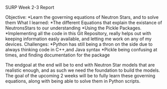 SURP Week 2-3 Report

Objective:
  *Learn the governing equations of Neutron Stars, and to solve them
What I learned:
  *The different Equations that explain the existance of NeutronsStars to our understanding
  *Using the Pickle Packages. 
  *Implementing all the code in this Git Repository, really helps out with keeping information easly available, and letting me work on any of my devices.
Challenges:
  *Python has still being a thron on the side due to always thinking code in C++,and Java syntax
  *Pickle being confusing at times, and finding documentation for the package

The endgoal at the end will be to end with Neutron Star models that are realistic enough, and as such we need the foundation to build the models. The goal of the upcoming 2 weeks will be to fully learn these governing equations, along with being able to solve them in Python scripts.
